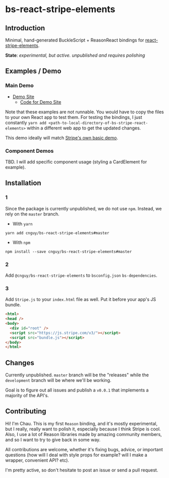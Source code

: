 # bs-react-stripe-elements

## Introduction

Minimal, hand-generated BuckleScript + ReasonReact bindings for [react-stripe-elements](https://github.com/stripe/react-stripe-elements).

**State**: *experimental, but active. unpublished and requires polishing*

## Examples / Demo

### Main Demo

* [Demo Site](https://bs-react-stripe-elements.surge.sh)
  * [Code for Demo Site](https://github.com/cnguy/bs-react-stripe-elements/blob/master/examples/Checkout)

Note that these examples are not runnable. You would have to copy the files to your own React app to test them. For testing the bindings, I just constantly `yarn add <path-to-local-directory-of-bs-stripe-react-elements>` within a different web app to get the updated changes.

This demo ideally will match [Stripe's own basic demo](https://github.com/stripe/react-stripe-elements/blob/master/demo/demo/index.js).

### Component Demos

TBD. I will add specific component usage (styling a CardElement for example).


## Installation

### 1

Since the package is currently unpublished, we do not use `npm`. Instead,
we rely on the `master` branch.

* With `yarn`

```yarn add cnguy/bs-react-stripe-elements#master```

* With `npm`

```npm install --save cnguy/bs-react-stripe-elements#master```

### 2

Add `@cnguy/bs-react-stripe-elements` to `bsconfig.json` `bs-dependencies`.

### 3

Add `Stripe.js` to your `index.html` file as well. Put it before your app's JS bundle.

```html
<html>
<head />
<body>
  <div id="root" />
  <script src="https://js.stripe.com/v3/"></script>
  <script src="bundle.js"></script>
</body>
</html>
```

## Changes

Currently unpublished. `master` branch will be the "releases" while the `development` branch will be where we'll be working.

Goal is to figure out all issues and publish a `v0.0.1` that implements a majority of the API's.

## Contributing

Hi! I'm Chau. This is my first `Reason` binding, and it's mostly experimental, but I really, really want to polish it, especially because I think Stripe is cool. Also, I use a lot of Reason libraries made by amazing community members, and so I want to try to give back in some way.

All contributions are welcome, whether it's fixing bugs, advice, or important questions (how will I deal with style props for example? will I make a wrapper, convenient API? etc).

I'm pretty active, so don't hesitate to post an issue or send a pull request.
